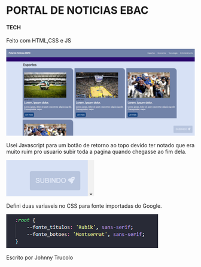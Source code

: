 # PORTAL DE NOTICIAS EBAC

#### TECH
Feito com HTML,CSS e JS

![Alt text](image.png)

Usei Javascript para um botão de retorno ao topo devido ter notado que era muito ruim pro usuario subir toda a pagina 
quando chegasse ao fim dela.

![Alt text](image-1.png)

Defini duas variaveis no CSS para fonte importadas do Google.

![Alt text](image-2.png)

Escrito por Johnny Trucolo

